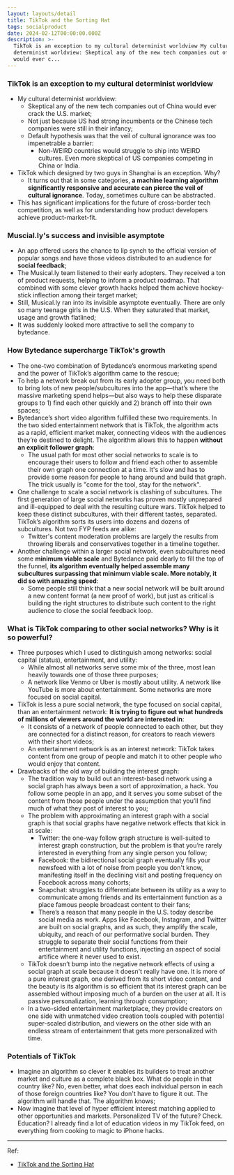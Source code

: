 ```yaml
---
layout: layouts/detail
title: TikTok and the Sorting Hat
tags: socialproduct
date: 2024-02-12T00:00:00.000Z
description: >-
  TikTok is an exception to my cultural determinist worldview My cultural
  determinist worldview: Skeptical any of the new tech companies out of China
  would ever c...
---
```

### TikTok is an exception to my cultural determinist worldview
* My cultural determinist worldview: 
    * Skeptical any of the new tech companies out of China would ever crack the U.S. market; 
    * Not just because US had strong incumbents or the Chinese tech companies were still in their infancy; 
    * Default hypothesis was that the veil of cultural ignorance was too impenetrable a barrier: 
        * Non-WEIRD countries would struggle to ship into WEIRD cultures. Even more skeptical of US companies competing in China or India. 
* TikTok which designed by two guys in Shanghai is an exception. Why? 
    * It turns out that in some categories, **a machine learning algorithm significantly responsive and accurate can pierce the veil of cultural ignorance**. Today, sometimes culture can be abstracted. 
* This has significant implications for the future of cross-border tech competition, as well as for understanding how product developers achieve product-market-fit. 

### Muscial.ly's success and invisible asymptote
* An app offered users the chance to lip synch to the official version of popular songs and have those videos distributed to an audience for **social feedback**; 
* The Musical.ly team listened to their early adopters. They received a ton of product requests, helping to inform a product roadmap. That combined with some clever growth hacks helped them achieve hockey-stick inflection among their target market; 
* Still, Musical.ly ran into its invisible asymptote eventually. There are only so many teenage girls in the U.S. When they saturated that market, usage and growth flatlined; 
* It was suddenly looked more attractive to sell the company to bytedance. 

### How Bytedance supercharge TikTok's growth
* The one-two combination of Bytedance’s enormous marketing spend and the power of TikTok’s algorithm came to the rescue; 
* To help a network break out from its early adopter group, you need both to bring lots of new people/subcultures into the app—that’s where the massive marketing spend helps—but also ways to help these disparate groups to 1) find each other quickly and 2) branch off into their own spaces; 
* Bytedance’s short video algorithm fulfilled these two requirements. In the two sided entertainment network that is TikTok, the algorithm acts as a rapid, efficient market maker, connecting videos with the audiences they’re destined to delight. The algorithm allows this to happen **without an explicit follower graph**: 
    * The usual path for most other social networks to scale is to encourage their users to follow and friend each other to assemble their own graph one connection at a time. It's slow and has to provide some reason for people to hang around and build that graph. The trick usually is "come for the tool, stay for the network". 
* One challenge to scale a social network is clashing of subcultures. The first generation of large social networks has proven mostly unprepared and ill-equipped to deal with the resulting culture wars. TikTok helped to keep these distinct subcultures, with their different tastes, separated. TikTok’s algorithm sorts its users into dozens and dozens of subcultures. Not two FYP feeds are alike: 
    * Twitter's content moderation problems are largely the results from throwing liberals and conservatives together in a timeline together. 
* Another challenge within a larger social network, even subcultures need some **minimum viable scale** and Bytedance paid dearly to fill the top of the funnel, **its algorithm eventually helped assemble many subcultures surpassing that minimum viable scale. More notably, it did so with amazing speed**: 
    * Some people still think that a new social network will be built around a new content format (a new proof of work), but just as critical is building the right structures to distribute such content to the right audience to close the social feedback loop. 

### What is TikTok comparing to other social networks? Why is it so powerful?
* Three purposes which I used to distinguish among networks: social capital (status), entertainment, and utility: 
    * While almost all networks serve some mix of the three, most lean heavily towards one of those three purposes; 
    * A network like Venmo or Uber is mostly about utility. A network like YouTube is more about entertainment. Some networks are more focused on social capital. 
* TikTok is less a pure social network, the type focused on social capital, than an entertainment network: **It is trying to figure out what hundreds of millions of viewers around the world are interested in**: 
    * It consists of a network of people connected to each other, but they are connected for a distinct reason, for creators to reach viewers with their short videos; 
    * An entertainment network is as an interest network: TikTok takes content from one group of people and match it to other people who would enjoy that content. 
* Drawbacks of the old way of building the interest graph: 
    * The tradition way to build out an interest-based network using a social graph has always been a sort of approximation, a hack. You follow some people in an app, and it serves you some subset of the content from those people under the assumption that you’ll find much of what they post of interest to you; 
    * The problem with approximating an interest graph with a social graph is that social graphs have negative network effects that kick in at scale: 
        * Twitter: the one-way follow graph structure is well-suited to interest graph construction, but the problem is that you’re rarely interested in everything from any single person you follow; 
        * Facebook: the bidirectional social graph eventually fills your newsfeed with a lot of noise from people you don't know, manifesting itself in the declining visit and posting frequency on Facebook across many cohorts; 
        * Snapchat: struggles to differentiate between its utility as a way to communicate among friends and its entertainment function as a place famous people broadcast content to their fans; 
        * There’s a reason that many people in the U.S. today describe social media as work. Apps like Facebook, Instagram, and Twitter are built on social graphs, and as such, they amplify the scale, ubiquity, and reach of our performative social burden. They struggle to separate their social functions from their entertainment and utility functions, injecting an aspect of social artifice where it never used to exist. 
    * TikTok doesn’t bump into the negative network effects of using a social graph at scale because it doesn't really have one. It is more of a pure interest graph, one derived from its short video content, and the beauty is its algorithm is so efficient that its interest graph can be assembled without imposing much of a burden on the user at all. It is passive personalization, learning through consumption;
    * In a two-sided entertainment marketplace, they provide creators on one side with unmatched video creation tools coupled with potential super-scaled distribution, and viewers on the other side with an endless stream of entertainment that gets more personalized with time. 

### Potentials of TikTok
* Imagine an algorithm so clever it enables its builders to treat another market and culture as a complete black box. What do people in that country like? No, even better, what does each individual person in each of those foreign countries like? You don't have to figure it out. The algorithm will handle that. The algorithm knows; 
* Now imagine that level of hyper efficient interest matching applied to other opportunities and markets. Personalized TV of the future? Check. Education? I already find a lot of education videos in my TikTok feed, on everything from cooking to magic to iPhone hacks. 

---

Ref:
* <a href="https://www.eugenewei.com/blog/2020/8/3/tiktok-and-the-sorting-hat" target="_blank">TikTok and the Sorting Hat</a>
